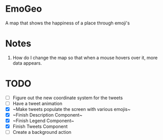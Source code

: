 # EmoGeo
A map that shows the happiness of a place through emoji's

# Notes
1. How do I change the map so that when a mouse hovers over it, more data appears.

# TODO
- [ ] Figure out the new coordinate system for the tweets
- [ ] Have a tweet animation
- [x] ~Make tweets populate the screen with various emojis~
- [x] ~Finish Description Component~
- [x] ~Finish Legend Component~
- [x] Finish Tweets Component
- [ ] Create a background action

